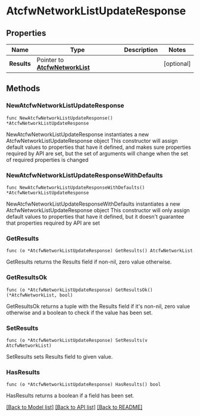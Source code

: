 # AtcfwNetworkListUpdateResponse

## Properties

Name | Type | Description | Notes
------------ | ------------- | ------------- | -------------
**Results** | Pointer to [**AtcfwNetworkList**](AtcfwNetworkList.md) |  | [optional] 

## Methods

### NewAtcfwNetworkListUpdateResponse

`func NewAtcfwNetworkListUpdateResponse() *AtcfwNetworkListUpdateResponse`

NewAtcfwNetworkListUpdateResponse instantiates a new AtcfwNetworkListUpdateResponse object
This constructor will assign default values to properties that have it defined,
and makes sure properties required by API are set, but the set of arguments
will change when the set of required properties is changed

### NewAtcfwNetworkListUpdateResponseWithDefaults

`func NewAtcfwNetworkListUpdateResponseWithDefaults() *AtcfwNetworkListUpdateResponse`

NewAtcfwNetworkListUpdateResponseWithDefaults instantiates a new AtcfwNetworkListUpdateResponse object
This constructor will only assign default values to properties that have it defined,
but it doesn't guarantee that properties required by API are set

### GetResults

`func (o *AtcfwNetworkListUpdateResponse) GetResults() AtcfwNetworkList`

GetResults returns the Results field if non-nil, zero value otherwise.

### GetResultsOk

`func (o *AtcfwNetworkListUpdateResponse) GetResultsOk() (*AtcfwNetworkList, bool)`

GetResultsOk returns a tuple with the Results field if it's non-nil, zero value otherwise
and a boolean to check if the value has been set.

### SetResults

`func (o *AtcfwNetworkListUpdateResponse) SetResults(v AtcfwNetworkList)`

SetResults sets Results field to given value.

### HasResults

`func (o *AtcfwNetworkListUpdateResponse) HasResults() bool`

HasResults returns a boolean if a field has been set.


[[Back to Model list]](../README.md#documentation-for-models) [[Back to API list]](../README.md#documentation-for-api-endpoints) [[Back to README]](../README.md)


